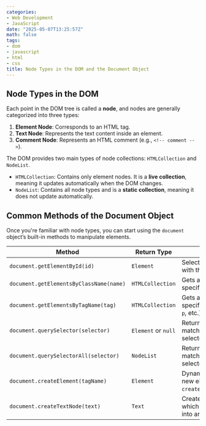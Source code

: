 ```yaml
---
categories:
- Web Development
- JavaScript
date: "2025-05-07T13:25:57Z"
math: false
tags:
- dom
- javascript
- html
- css
title: Node Types in the DOM and the Document Object
---
```



## Node Types in the DOM

Each point in the DOM tree is called a **node**, and nodes are generally categorized into three types:

1. **Element Node**: Corresponds to an HTML tag.
2. **Text Node**: Represents the text content inside an element.
3. **Comment Node**: Represents an HTML comment (e.g., `<!-- comment -->`).

The DOM provides two main types of node collections: `HTMLCollection` and `NodeList`.

- `HTMLCollection`: Contains only element nodes. It is a **live collection**, meaning it updates automatically when the DOM changes.
- `NodeList`: Contains all node types and is a **static collection**, meaning it does not update automatically.



## Common Methods of the Document Object

Once you're familiar with node types, you can start using the `document` object’s built-in methods to manipulate elements.

| Method                                  | Return Type         | Description                                                  |
| --------------------------------------- | ------------------- | ------------------------------------------------------------ |
| `document.getElementById(id)`           | `Element`           | Selects the **first** element with the given `id`            |
| `document.getElementsByClassName(name)` | `HTMLCollection`    | Gets all elements with the specified class name              |
| `document.getElementsByTagName(tag)`    | `HTMLCollection`    | Gets all elements with the specified tag name (`div`, `p`, etc.) |
| `document.querySelector(selector)`      | `Element` or `null` | Returns the **first** element matching the CSS selector      |
| `document.querySelectorAll(selector)`   | `NodeList`          | Returns **all** elements matching the CSS selector           |
| `document.createElement(tagName)`       | `Element`           | Dynamically creates a new element node (e.g., `createElement("button")`) |
| `document.createTextNode(text)`         | `Text`              | Creates a text node, which can be inserted into an element   |
